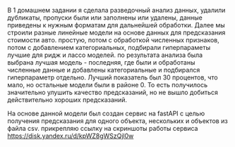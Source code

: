 В 1 домашнем задании я сделала разведочный анализ данных, удалили дубликаты, пропуски были или заполнены или удалены, данные приведены к нужным форматам для дальнейшей обработки. Далее мы строили разные линейные модели на основе данных для предсказания стоимости авто. простую, потом с обработкой численных признаков, потом с добавлением категориальных, подбирали гиперпараметы лучшие для ридж и лассо моделей. по результата анализа была выбрана лучшая модель - последняя, где были и обработаны численные данные и добавлены категориальные и подбирался гиперпараметр отдельно. Лучший показатель был 30 процентов, что мало, но остальные модели были в районе 0. То есть получилось значительно улушить качество предсказаний, но не вышло добиться действительно хороших предсказаний. 

На основе данной модели был создан сервис на fastAPI c целью получения предсказания для одного объекта, нескольких и объектов из файла csv. прикрепляю ссылку на скриншоты работы сервиса https://disk.yandex.ru/d/kpWZ8gWSzQjl0w  

